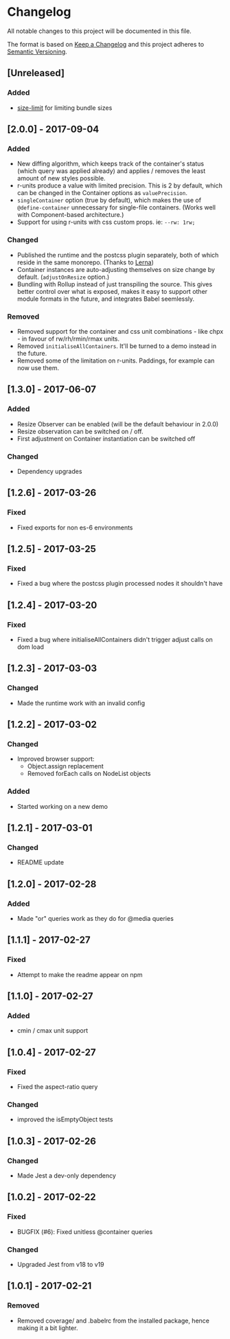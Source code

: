 # Changelog
All notable changes to this project will be documented in this file.

The format is based on [Keep a Changelog](http://keepachangelog.com/en/1.0.0/)
and this project adheres to [Semantic Versioning](http://semver.org/spec/v2.0.0.html).

## [Unreleased]
### Added
- [size-limit](https://github.com/ai/size-limit) for limiting bundle sizes

## [2.0.0] - 2017-09-04
### Added
- New diffing algorithm, which keeps track of the container's status (which
query was applied already) and applies / removes the least amount of new styles
possible.
- r-units produce a value with limited precision. This is 2 by default, which
can be changed in the Container options as `valuePrecision`.
- `singleContainer` option (true by default), which makes the use of
`@define-container` unnecessary for single-file containers. (Works well with
Component-based architecture.)
- Support for using r-units with css custom props. ie: `--rw: 1rw;`

### Changed
- Published the runtime and the postcss plugin separately, both of which reside
in the same monorepo. (Thanks to [Lerna](https://github.com/lerna/lerna))
- Container instances are auto-adjusting themselves on size change by default.
(`adjustOnResize` option.)
- Bundling with Rollup instead of just transpiling the source. This gives better
control over what is exposed, makes it easy to support other module formats in
the future, and integrates Babel seemlessly.

### Removed
- Removed support for the container and css unit combinations - like chpx - in
favour of rw/rh/rmin/rmax units.
- Removed `initialiseAllContainers`. It'll be turned to a demo instead in the
future.
- Removed some of the limitation on r-units. Paddings, for example can now use
them.


## [1.3.0] - 2017-06-07
### Added
- Resize Observer can be enabled (will be the default behaviour in 2.0.0)
- Resize observation can be switched on / off.
- First adjustment on Container instantiation can be switched off

### Changed
- Dependency upgrades

## [1.2.6] - 2017-03-26
### Fixed
- Fixed exports for non es-6 environments

## [1.2.5] - 2017-03-25
### Fixed
- Fixed a bug where the postcss plugin processed nodes it shouldn't have

## [1.2.4] - 2017-03-20
### Fixed
- Fixed a bug where initialiseAllContainers didn't trigger adjust calls on dom
load

## [1.2.3] - 2017-03-03
### Changed
- Made the runtime work with an invalid config

## [1.2.2] - 2017-03-02
### Changed
- Improved browser support:
    - Object.assign replacement
    - Removed forEach calls on NodeList objects

### Added
- Started working on a new demo

## [1.2.1] - 2017-03-01
### Changed
- README update

## [1.2.0] - 2017-02-28
### Added
- Made "or" queries work as they do for @media queries

## [1.1.1] - 2017-02-27
### Fixed
- Attempt to make the readme appear on npm

## [1.1.0] - 2017-02-27
### Added
- cmin / cmax unit support

## [1.0.4] - 2017-02-27
### Fixed
- Fixed the aspect-ratio query

### Changed
- improved the isEmptyObject tests

## [1.0.3] - 2017-02-26
### Changed
- Made Jest a dev-only dependency

## [1.0.2] - 2017-02-22
### Fixed
- BUGFIX (#6): Fixed unitless @container queries

### Changed
- Upgraded Jest from v18 to v19

## [1.0.1] - 2017-02-21
### Removed
- Removed coverage/ and .babelrc from the installed package, hence making it a
bit lighter.

